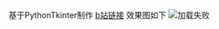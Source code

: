 基于PythonTkinter制作
[b站链接](https://www.bilibili.com/video/BV13YtpzTEvB/)
效果图如下
![加载失败](https://i0.hdslb.com/bfs/new_dyn/bcf05923d183b8d73d84af8d819b89aa3546720975718978.png@1052w_!web-dynamic.avif)
